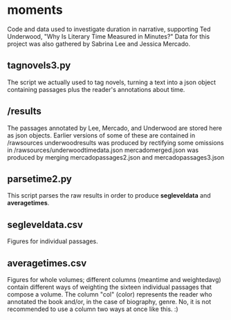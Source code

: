 moments
=======

Code and data used to investigate duration in narrative, supporting Ted Underwood, "Why Is Literary Time Measured in Minutes?" Data for this project was also gathered by Sabrina Lee and Jessica Mercado.

tagnovels3.py
-------------
The script we actually used to tag novels, turning a text into a json object containing passages plus the reader's annotations about time.

/results
---------
The passages annotated by Lee, Mercado, and Underwood are stored here as json objects.
Earlier versions of some of these are contained in /rawsources
underwoodresults was produced by rectifying some omissions in /rawsources/underwoodtimedata.json
mercadomerged.json was produced by merging mercadopassages2.json and mercadopassages3.json

parsetime2.py
------------
This script parses the raw results in order to produce **segleveldata** and **averagetimes**.

segleveldata.csv
----------------
Figures for individual passages.

averagetimes.csv
----------------
Figures for whole volumes; different columns (meantime and weightedavg) contain different ways of weighting the sixteen individual passages that compose a volume. The column "col" (color) represents the reader who annotated the book and/or, in the case of biography, genre. No, it is not recommended to use a column two ways at once like this. :) 

